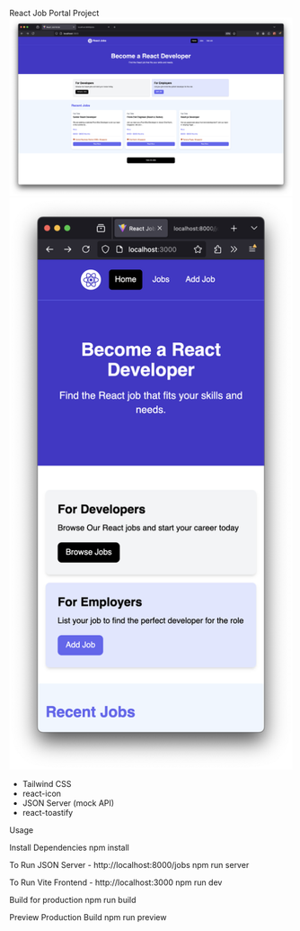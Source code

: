 React Job Portal Project
![alt text](screenshot_browser.png)
![alt text](screenshot_sm.png)

- Tailwind CSS
- react-icon
- JSON Server (mock API)
- react-toastify

Usage

Install Dependencies
npm install

To Run JSON Server - http://localhost:8000/jobs
npm run server

To Run Vite Frontend - http://localhost:3000
npm run dev

Build for production
npm run build

Preview Production Build
npm run preview
